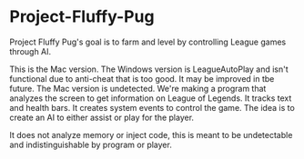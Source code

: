 # Project-Fluffy-Pug
Project Fluffy Pug's goal is to farm and level by controlling League games through AI.

This is the Mac version. The Windows version is LeagueAutoPlay and isn't functional due to anti-cheat that is too good. It may be improved in tbe future. The Mac version is undetected. We're making a program that analyzes the screen to get information on League of Legends. It tracks text and health bars. It creates system events to control the game. The idea is to create an AI to either assist or play for the player.

It does not analyze memory or inject code, this is meant to be undetectable and indistinguishable by program or player.
